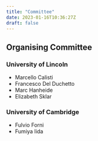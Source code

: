 ```yaml
---
title: "Committee"
date: 2023-01-16T10:36:27Z
draft: false
---
```


## Organising Committee

### University of Lincoln

- Marcello Calisti
- Francesco Del Duchetto
- Marc Hanheide
- Elizabeth Sklar

### University of Cambridge

- Fulvio Forni
- Fumiya Iida